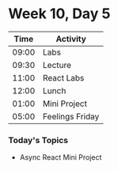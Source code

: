 # Week 10, Day 5

| Time | Activity |
| --- | --- |
09:00 | Labs
09:30 | Lecture
11:00 | React Labs
12:00 | Lunch
01:00 | Mini Project
05:00 | Feelings Friday

### Today's Topics
+ Async React Mini Project


